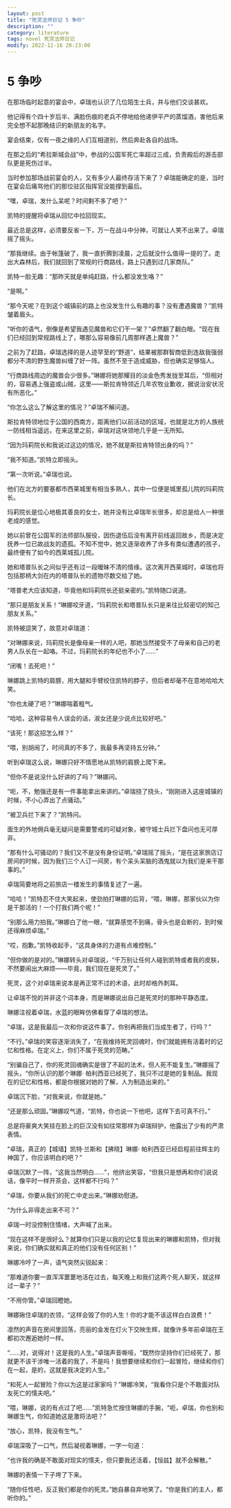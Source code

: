```yaml
---
layout: post
title: "死灵法师日记 5 争吵"
description: ""
category: literature
tags: novel 死灵法师日记
modify: 2022-12-16 20:23:00
---
```

<!-- processed -->




# 5 争吵

在那场临时起意的宴会中，卓瑞也认识了几位陌生士兵，并与他们交谈甚欢。

他记得有个四十岁后半、满脸伤痕的老兵不停地给他递伊平产的蒸馏酒，害他后来完全想不起那晚结识的新朋友的名字。

宴会结束，仅有一夜之缘的人们互相道别，然后奔赴各自的战场。

在那之后的“希拉斯城会战”中，参战的公国军死亡率超过三成，负责殿后的游击部队更是死伤过半。

当时参加那场战前宴会的人，又有多少人最终存活下来了？卓瑞能确定的是，当时在宴会后痛骂他们的那位驻区指挥官没能撑到最后。

“嘿，卓瑞，发什么呆呢？时间剩不多了吧？”

凯特的提醒将卓瑞从回忆中拉回现实。

最近总是这样，必须要反省一下，万一在战斗中分神，可就让人笑不出来了。卓瑞摇了摇头。

“那我继续。由于帐篷破了，我一直折腾到凌晨，之后就没什么值得一提的了。走出大森林后，我们就回到了常规的行商路线，路上只遇到过几家商队。”

凯特一脸无趣：“那昨天就是单纯赶路，什么都没发生咯？”

“是啊。”

“那今天呢？在到这个城镇前的路上也没发生什么有趣的事？没有遭遇魔兽？”凯特皱着眉头。

“听你的语气，倒像是希望我遇见魔兽和它们干一架？”卓然翻了翻白眼。“现在我们已经回到常规路线上了，哪那么容易像前几周那样遇上魔兽？”

之前为了赶路，卓瑞选择的是人迹罕至的“野道”，结果被那群智商低到连敌我强弱都分不清的野生魔兽纠缠了好一阵。虽然不至于造成威胁，但也确实足够恼人。

“行商路线周边的魔兽会少很多。”琳娜将她那耀目的淡金色秀发拢至耳后，“但相对的，容易遇上强盗或山贼，这里——斯拉肯特领近几年农牧业歉收，据说治安状况有所恶化。”

“你怎么这么了解这里的情况？”卓瑞不解问道。

斯拉肯特领地位于公国的西南方，距离他们以前活动的区域，也就是北方的人族统一防线相当遥远，在来这里之前，卓瑞对这块领地几乎是一无所知。

“因为玛莉院长和我说过这边的情况，她不就是斯拉肯特领出身的吗？”

“我不知道。”凯特立即摇头。

“第一次听说。”卓瑞也说。

他们在北方的要塞都市西莱城里有相当多熟人，其中一位便是城里孤儿院的玛莉院长。

玛莉院长是位心地极其善良的女士，她并没有比卓瑞年长很多，却总是给人一种很老成的感觉。

她以前曾在公国军的法师部队服役，因伤退伍后没有离开前线返回故乡，而是决定抚养一位已故战友的遗孤。不知不觉中，她又逐渐收养了许多有类似遭遇的孩子，最终便有了如今的西莱城孤儿院。

她和塔普队长之间似乎还有过一段暧昧不清的情缘。这次离开西莱城时，卓瑞也将包括那柄大剑在内的塔普队长的遗物尽数交给了她。

“塔普老大应该知道，毕竟他和玛莉院长还挺亲密的。”凯特随口说道。

“那只是朋友关系！”琳娜咬牙道，“玛莉院长和塔普队长只是来往比较密切的知己朋友关系。”

凯特被逗笑了，故意对卓瑞道：

“对琳娜来说，玛莉院长是像母亲一样的人吧，那她当然接受不了母亲和自己的老男人队长在一起咯。不过，玛莉院长的年纪也不小了……”

“闭嘴！去死吧！”

琳娜跳上凯特的肩膀，用大腿和手臂绞住凯特的脖子，但后者却毫不在意地哈哈大笑。

“你也太硬了吧？”琳娜喘着粗气。

“哈哈，这种容易令人误会的话，淑女还是少说点比较好吧。”

“该死！那这招怎么样？”

“喂，别胡闹了，时间真的不多了，我最多再坚持五分钟。”

听到卓瑞这么说，琳娜只好不情愿地从凯特的肩膀上爬下来。

“但你不是说没什么好讲的了吗？”琳娜问。

“呃，不，勉强还是有一件事能拿出来讲的。”卓瑞挠了挠头，“刚刚进入这座城镇的时候，不小心弄出了点骚动。”

“被卫兵拦下来了？”凯特问。

面生的外地佣兵毫无疑问是需要警戒的可疑对象，被守城士兵拦下盘问也无可厚非。

“那有什么可骚动的？我们又不是没有身份证明。”卓瑞摇了摇头，“是在这家旅店订房间的时候，因为我们三个人订一间房，有个呆头呆脑的酒鬼就以为我们是来干那事的。”

卓瑞简要地将之前旅店一楼发生的事情复述了一遍。

“哈哈！”凯特忍不住大笑起来，使劲拍打琳娜的后背，“喂，琳娜，那家伙以为你是干那活的！一个打我们两个呢！”

“别那么用力拍我。”琳娜白了他一眼，“就算感觉不到痛，骨头也是会断的，到时候还得麻烦卓瑞。”

“哎，抱歉。”凯特收起手，“这具身体的力道有点难控制。”

“但你做的是对的。”琳娜转头对卓瑞说，“千万别让任何人碰到凯特或者我的皮肤，不然要闹出大麻烦——毕竟，我们现在是死灵了。”

死灵，这个对卓瑞来说本是再正常不过的术语，此时却格外刺耳。

让卓瑞不悦的并非这个词本身，而是琳娜说出自己是死灵时的那种平静态度。

琳娜注视着卓瑞，水蓝的眼眸仿佛看穿了卓瑞的想法。

“卓瑞，这是我最后一次和你说这件事了。你别再把我们当成生者了，行吗？”

“不行。”卓瑞的笑容逐渐消失了，“在我维持死灵回魂时，你们就能拥有活着时的记忆和性格。在定义上，你们不属于死灵的范畴。”

“别骗自己了，你的死灵回魂确实是很了不起的法术，但人死不能复生。”琳娜摇了摇头，“你所认识的那个琳娜· 帕利西亚已经死了，我只不过是她的复制品。我现在的记忆和性格，都是你根据对她的了解，人为制造出来的。”

卓瑞沉下脸，“对我来说，你就是她。”

“还是那么顽固。”琳娜叹气道，“凯特，你也说一下他吧，这样下去可真不行。”

总是将豪爽大笑挂在脸上的巨汉没有如往常那样为卓瑞辩护，他露出了少有的严肃表情。

“卓瑞，真正的【城墙】凯特·兰斯和【拂晓】琳娜· 帕利西亚已经启程前往辉主的神国了，你应该明白的吧？”

卓瑞沉默了一阵，“这我当然明白……”，他挤出笑容，“但我只是想再和你们说说话，像平时一样开茶会，这样都不行吗？”

“卓瑞，你要从我们的死亡中走出来。”琳娜劝慰道。

“为什么非得走出来不可？”

卓瑞一时没控制住情绪，大声喊了出来。

“现在这样不是很好么？就算你们只是以我的记忆复现出来的琳娜和凯特，但对我来说，你们确实就和真正的他们没有任何区别！”

琳娜冷哼了一声，语气突然尖锐起来：

“那难道你要一直浑浑噩噩地活在过去，每天晚上和我们这两个死人聊天，就这样过一辈子？”

“不用你管。”卓瑞回瞪她。

琳娜揪住卓瑞的衣领，“这样会毁了你的人生！你的才能不该这样白白浪费！”

凛然的声音在房间里回荡，亮丽的金发在灯火下交映生辉，就像许多年前卓瑞在王都初次邂逅她时一样。

“……对，说得对！这是我的人生。”卓瑞声音嘶哑，“既然你坚持你们已经死了，那就更不该干涉唯一活着的我了，不是吗！我想要继续和你们一起冒险，继续和你们在一起，是的，这就是我决定的人生。”

“和死人一起冒险？你以为这是过家家吗？”琳娜冷笑，“我看你只是个不敢面对队友死亡的懦夫吧。”

“喂，琳娜，说的有点过了吧……”凯特急忙按住琳娜的手腕，“呃，卓瑞，你也别和琳娜生气，你知道她这是激将法吧？”

“放心，凯特，我没有生气。”

卓瑞深吸了一口气，然后凝视着琳娜，一字一句道：

“也许我的确是不敢面对现实的懦夫，但只要我还活着，【恒兹】就不会解散。”

琳娜的表情一下子垮了下来。

“随你任性吧，反正我们都是你的死灵。”她自暴自弃地笑了。“你是我们的主人，都听你的。”

